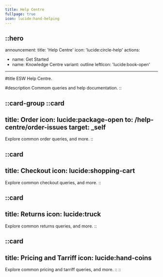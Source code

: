 ```yaml
---
title: Help Centre
fullpage: true
icon: lucide:hand-helping
---
```


::hero
---
announcement:
  title: 'Help Centre'
  icon: 'lucide:circle-help'
actions:
  - name: Get Started
  - name: Knowledge Centre
    variant: outline
    leftIcon: 'lucide:book-open'
---

#title
ESW Help Centre.

#description
Commom queries and help documentation.
::

::card-group
  ::card
  ---
  title: Order
  icon: lucide:package-open
  to: /help-centre/order-issues
  target: _self
  ---
  Explore common order queries, and more.
  ::

  ::card
  ---
  title: Checkout
  icon: lucide:shopping-cart
  ---
  Explore common checkout queries, and more.
  ::

  ::card
  ---
  title: Returns
  icon: lucide:truck
  ---
  Explore common returns queries, and more.
  ::

  ::card
  ---
  title: Pricing and Tarriff
  icon: lucide:hand-coins
  ---
  Explore common pricing and tarriff queries, and more.
  ::
::
